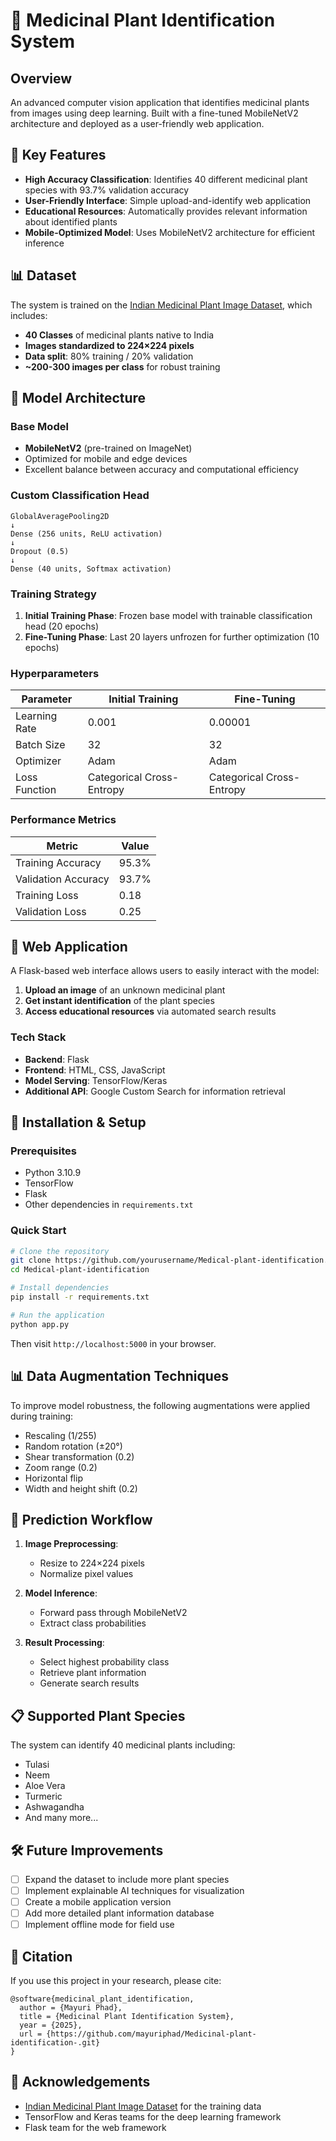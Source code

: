 # 🌿 Medicinal Plant Identification System

## Overview

An advanced computer vision application that identifies medicinal plants from images using deep learning. Built with a fine-tuned MobileNetV2 architecture and deployed as a user-friendly web application.


## 🎯 Key Features

- **High Accuracy Classification**: Identifies 40 different medicinal plant species with 93.7% validation accuracy
- **User-Friendly Interface**: Simple upload-and-identify web application
- **Educational Resources**: Automatically provides relevant information about identified plants
- **Mobile-Optimized Model**: Uses MobileNetV2 architecture for efficient inference

## 📊 Dataset

The system is trained on the [Indian Medicinal Plant Image Dataset](https://www.kaggle.com/datasets/warcoder/indian-medicinal-plant-image-dataset), which includes:

- **40 Classes** of medicinal plants native to India
- **Images standardized to 224×224 pixels**
- **Data split**: 80% training / 20% validation
- **~200-300 images per class** for robust training

## 🧠 Model Architecture

### Base Model
- **MobileNetV2** (pre-trained on ImageNet)
- Optimized for mobile and edge devices
- Excellent balance between accuracy and computational efficiency

### Custom Classification Head
```
GlobalAveragePooling2D
↓
Dense (256 units, ReLU activation)
↓
Dropout (0.5)
↓
Dense (40 units, Softmax activation)
```

### Training Strategy
1. **Initial Training Phase**: Frozen base model with trainable classification head (20 epochs)
2. **Fine-Tuning Phase**: Last 20 layers unfrozen for further optimization (10 epochs)

### Hyperparameters
| Parameter | Initial Training | Fine-Tuning |
|-----------|------------------|-------------|
| Learning Rate | 0.001 | 0.00001 |
| Batch Size | 32 | 32 |
| Optimizer | Adam | Adam |
| Loss Function | Categorical Cross-Entropy | Categorical Cross-Entropy |

### Performance Metrics
| Metric | Value |
|--------|-------|
| Training Accuracy | 95.3% |
| Validation Accuracy | 93.7% |
| Training Loss | 0.18 |
| Validation Loss | 0.25 |

## 📱 Web Application

A Flask-based web interface allows users to easily interact with the model:

1. **Upload an image** of an unknown medicinal plant
2. **Get instant identification** of the plant species
3. **Access educational resources** via automated search results

### Tech Stack
- **Backend**: Flask
- **Frontend**: HTML, CSS, JavaScript
- **Model Serving**: TensorFlow/Keras
- **Additional API**: Google Custom Search for information retrieval

## 🚀 Installation & Setup

### Prerequisites
- Python 3.10.9
- TensorFlow 
- Flask
- Other dependencies in `requirements.txt`

### Quick Start
```bash
# Clone the repository
git clone https://github.com/yourusername/Medical-plant-identification.git
cd Medical-plant-identification

# Install dependencies
pip install -r requirements.txt

# Run the application
python app.py
```

Then visit `http://localhost:5000` in your browser.


## 📊 Data Augmentation Techniques

To improve model robustness, the following augmentations were applied during training:

- Rescaling (1/255)
- Random rotation (±20°)
- Shear transformation (0.2)
- Zoom range (0.2)
- Horizontal flip
- Width and height shift (0.2)

## 🔄 Prediction Workflow

1. **Image Preprocessing**:
   - Resize to 224×224 pixels
   - Normalize pixel values

2. **Model Inference**:
   - Forward pass through MobileNetV2
   - Extract class probabilities

3. **Result Processing**:
   - Select highest probability class
   - Retrieve plant information
   - Generate search results

## 📋 Supported Plant Species

The system can identify 40 medicinal plants including:
- Tulasi
- Neem
- Aloe Vera
- Turmeric
- Ashwagandha
- And many more...

## 🛠️ Future Improvements

- [ ] Expand the dataset to include more plant species
- [ ] Implement explainable AI techniques for visualization
- [ ] Create a mobile application version
- [ ] Add more detailed plant information database
- [ ] Implement offline mode for field use

## 📝 Citation

If you use this project in your research, please cite:

```
@software{medicinal_plant_identification,
  author = {Mayuri Phad},
  title = {Medicinal Plant Identification System},
  year = {2025},
  url = {https://github.com/mayuriphad/Medicinal-plant-identification-.git}
}
```



## 🤝 Acknowledgements

- [Indian Medicinal Plant Image Dataset](https://www.kaggle.com/datasets/warcoder/indian-medicinal-plant-image-dataset) for the training data
- TensorFlow and Keras teams for the deep learning framework
- Flask team for the web framework